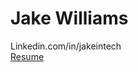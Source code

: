 # Jake Williams 
Linkedin.com/in/jakeintech <br>
[Resume](https://user-images.githubusercontent.com/106417586/177054742-2ca0979c-7a1a-4506-bb4a-b59268ae0e15.png)
